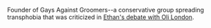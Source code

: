 Founder of Gays Against Groomers--a conservative group spreading transphobia that was criticized in [Ethan's debate with Oli London](/events/spotify:episode:73UB36eG2oC2m6B2cDpnqQ).